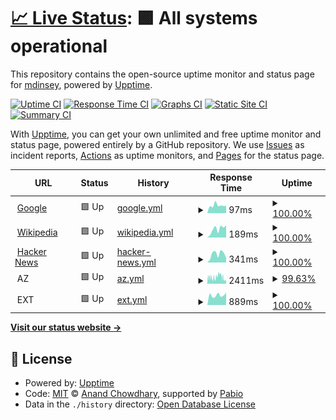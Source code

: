 # [📈 Live Status](https://mdinsey.github.io/upptime-trial): <!--live status--> **🟩 All systems operational**

This repository contains the open-source uptime monitor and status page for [mdinsey](https://mdinsey.github.io/upptime-trial), powered by [Upptime](https://github.com/upptime/upptime).

[![Uptime CI](https://github.com/mdinsey/upptime-trial/workflows/Uptime%20CI/badge.svg)](https://github.com/mdinsey/upptime-trial/actions?query=workflow%3A%22Uptime+CI%22)
[![Response Time CI](https://github.com/mdinsey/upptime-trial/workflows/Response%20Time%20CI/badge.svg)](https://github.com/mdinsey/upptime-trial/actions?query=workflow%3A%22Response+Time+CI%22)
[![Graphs CI](https://github.com/mdinsey/upptime-trial/workflows/Graphs%20CI/badge.svg)](https://github.com/mdinsey/upptime-trial/actions?query=workflow%3A%22Graphs+CI%22)
[![Static Site CI](https://github.com/mdinsey/upptime-trial/workflows/Static%20Site%20CI/badge.svg)](https://github.com/mdinsey/upptime-trial/actions?query=workflow%3A%22Static+Site+CI%22)
[![Summary CI](https://github.com/mdinsey/upptime-trial/workflows/Summary%20CI/badge.svg)](https://github.com/mdinsey/upptime-trial/actions?query=workflow%3A%22Summary+CI%22)

With [Upptime](https://upptime.js.org), you can get your own unlimited and free uptime monitor and status page, powered entirely by a GitHub repository. We use [Issues](https://github.com/mdinsey/upptime-trial/issues) as incident reports, [Actions](https://github.com/mdinsey/upptime-trial/actions) as uptime monitors, and [Pages](https://mdinsey.github.io/upptime-trial) for the status page.

<!--start: status pages-->
<!-- This summary is generated by Upptime (https://github.com/upptime/upptime) -->
<!-- Do not edit this manually, your changes will be overwritten -->
<!-- prettier-ignore -->
| URL | Status | History | Response Time | Uptime |
| --- | ------ | ------- | ------------- | ------ |
| <img alt="" src="https://icons.duckduckgo.com/ip3/www.google.com.ico" height="13"> [Google](https://www.google.com) | 🟩 Up | [google.yml](https://github.com/mdinsey/upptime-trial/commits/HEAD/history/google.yml) | <details><summary><img alt="Response time graph" src="./graphs/google/response-time-week.png" height="20"> 97ms</summary><br><a href="https://mdinsey.github.io/upptime-trial/history/google"><img alt="Response time 103" src="https://img.shields.io/endpoint?url=https%3A%2F%2Fraw.githubusercontent.com%2Fmdinsey%2Fupptime-trial%2FHEAD%2Fapi%2Fgoogle%2Fresponse-time.json"></a><br><a href="https://mdinsey.github.io/upptime-trial/history/google"><img alt="24-hour response time 90" src="https://img.shields.io/endpoint?url=https%3A%2F%2Fraw.githubusercontent.com%2Fmdinsey%2Fupptime-trial%2FHEAD%2Fapi%2Fgoogle%2Fresponse-time-day.json"></a><br><a href="https://mdinsey.github.io/upptime-trial/history/google"><img alt="7-day response time 97" src="https://img.shields.io/endpoint?url=https%3A%2F%2Fraw.githubusercontent.com%2Fmdinsey%2Fupptime-trial%2FHEAD%2Fapi%2Fgoogle%2Fresponse-time-week.json"></a><br><a href="https://mdinsey.github.io/upptime-trial/history/google"><img alt="30-day response time 99" src="https://img.shields.io/endpoint?url=https%3A%2F%2Fraw.githubusercontent.com%2Fmdinsey%2Fupptime-trial%2FHEAD%2Fapi%2Fgoogle%2Fresponse-time-month.json"></a><br><a href="https://mdinsey.github.io/upptime-trial/history/google"><img alt="1-year response time 103" src="https://img.shields.io/endpoint?url=https%3A%2F%2Fraw.githubusercontent.com%2Fmdinsey%2Fupptime-trial%2FHEAD%2Fapi%2Fgoogle%2Fresponse-time-year.json"></a></details> | <details><summary><a href="https://mdinsey.github.io/upptime-trial/history/google">100.00%</a></summary><a href="https://mdinsey.github.io/upptime-trial/history/google"><img alt="All-time uptime 100.00%" src="https://img.shields.io/endpoint?url=https%3A%2F%2Fraw.githubusercontent.com%2Fmdinsey%2Fupptime-trial%2FHEAD%2Fapi%2Fgoogle%2Fuptime.json"></a><br><a href="https://mdinsey.github.io/upptime-trial/history/google"><img alt="24-hour uptime 100.00%" src="https://img.shields.io/endpoint?url=https%3A%2F%2Fraw.githubusercontent.com%2Fmdinsey%2Fupptime-trial%2FHEAD%2Fapi%2Fgoogle%2Fuptime-day.json"></a><br><a href="https://mdinsey.github.io/upptime-trial/history/google"><img alt="7-day uptime 100.00%" src="https://img.shields.io/endpoint?url=https%3A%2F%2Fraw.githubusercontent.com%2Fmdinsey%2Fupptime-trial%2FHEAD%2Fapi%2Fgoogle%2Fuptime-week.json"></a><br><a href="https://mdinsey.github.io/upptime-trial/history/google"><img alt="30-day uptime 100.00%" src="https://img.shields.io/endpoint?url=https%3A%2F%2Fraw.githubusercontent.com%2Fmdinsey%2Fupptime-trial%2FHEAD%2Fapi%2Fgoogle%2Fuptime-month.json"></a><br><a href="https://mdinsey.github.io/upptime-trial/history/google"><img alt="1-year uptime 100.00%" src="https://img.shields.io/endpoint?url=https%3A%2F%2Fraw.githubusercontent.com%2Fmdinsey%2Fupptime-trial%2FHEAD%2Fapi%2Fgoogle%2Fuptime-year.json"></a></details>
| <img alt="" src="https://icons.duckduckgo.com/ip3/en.wikipedia.org.ico" height="13"> [Wikipedia](https://en.wikipedia.org) | 🟩 Up | [wikipedia.yml](https://github.com/mdinsey/upptime-trial/commits/HEAD/history/wikipedia.yml) | <details><summary><img alt="Response time graph" src="./graphs/wikipedia/response-time-week.png" height="20"> 189ms</summary><br><a href="https://mdinsey.github.io/upptime-trial/history/wikipedia"><img alt="Response time 235" src="https://img.shields.io/endpoint?url=https%3A%2F%2Fraw.githubusercontent.com%2Fmdinsey%2Fupptime-trial%2FHEAD%2Fapi%2Fwikipedia%2Fresponse-time.json"></a><br><a href="https://mdinsey.github.io/upptime-trial/history/wikipedia"><img alt="24-hour response time 197" src="https://img.shields.io/endpoint?url=https%3A%2F%2Fraw.githubusercontent.com%2Fmdinsey%2Fupptime-trial%2FHEAD%2Fapi%2Fwikipedia%2Fresponse-time-day.json"></a><br><a href="https://mdinsey.github.io/upptime-trial/history/wikipedia"><img alt="7-day response time 189" src="https://img.shields.io/endpoint?url=https%3A%2F%2Fraw.githubusercontent.com%2Fmdinsey%2Fupptime-trial%2FHEAD%2Fapi%2Fwikipedia%2Fresponse-time-week.json"></a><br><a href="https://mdinsey.github.io/upptime-trial/history/wikipedia"><img alt="30-day response time 200" src="https://img.shields.io/endpoint?url=https%3A%2F%2Fraw.githubusercontent.com%2Fmdinsey%2Fupptime-trial%2FHEAD%2Fapi%2Fwikipedia%2Fresponse-time-month.json"></a><br><a href="https://mdinsey.github.io/upptime-trial/history/wikipedia"><img alt="1-year response time 235" src="https://img.shields.io/endpoint?url=https%3A%2F%2Fraw.githubusercontent.com%2Fmdinsey%2Fupptime-trial%2FHEAD%2Fapi%2Fwikipedia%2Fresponse-time-year.json"></a></details> | <details><summary><a href="https://mdinsey.github.io/upptime-trial/history/wikipedia">100.00%</a></summary><a href="https://mdinsey.github.io/upptime-trial/history/wikipedia"><img alt="All-time uptime 100.00%" src="https://img.shields.io/endpoint?url=https%3A%2F%2Fraw.githubusercontent.com%2Fmdinsey%2Fupptime-trial%2FHEAD%2Fapi%2Fwikipedia%2Fuptime.json"></a><br><a href="https://mdinsey.github.io/upptime-trial/history/wikipedia"><img alt="24-hour uptime 100.00%" src="https://img.shields.io/endpoint?url=https%3A%2F%2Fraw.githubusercontent.com%2Fmdinsey%2Fupptime-trial%2FHEAD%2Fapi%2Fwikipedia%2Fuptime-day.json"></a><br><a href="https://mdinsey.github.io/upptime-trial/history/wikipedia"><img alt="7-day uptime 100.00%" src="https://img.shields.io/endpoint?url=https%3A%2F%2Fraw.githubusercontent.com%2Fmdinsey%2Fupptime-trial%2FHEAD%2Fapi%2Fwikipedia%2Fuptime-week.json"></a><br><a href="https://mdinsey.github.io/upptime-trial/history/wikipedia"><img alt="30-day uptime 100.00%" src="https://img.shields.io/endpoint?url=https%3A%2F%2Fraw.githubusercontent.com%2Fmdinsey%2Fupptime-trial%2FHEAD%2Fapi%2Fwikipedia%2Fuptime-month.json"></a><br><a href="https://mdinsey.github.io/upptime-trial/history/wikipedia"><img alt="1-year uptime 100.00%" src="https://img.shields.io/endpoint?url=https%3A%2F%2Fraw.githubusercontent.com%2Fmdinsey%2Fupptime-trial%2FHEAD%2Fapi%2Fwikipedia%2Fuptime-year.json"></a></details>
| <img alt="" src="https://icons.duckduckgo.com/ip3/news.ycombinator.com.ico" height="13"> [Hacker News](https://news.ycombinator.com) | 🟩 Up | [hacker-news.yml](https://github.com/mdinsey/upptime-trial/commits/HEAD/history/hacker-news.yml) | <details><summary><img alt="Response time graph" src="./graphs/hacker-news/response-time-week.png" height="20"> 341ms</summary><br><a href="https://mdinsey.github.io/upptime-trial/history/hacker-news"><img alt="Response time 319" src="https://img.shields.io/endpoint?url=https%3A%2F%2Fraw.githubusercontent.com%2Fmdinsey%2Fupptime-trial%2FHEAD%2Fapi%2Fhacker-news%2Fresponse-time.json"></a><br><a href="https://mdinsey.github.io/upptime-trial/history/hacker-news"><img alt="24-hour response time 491" src="https://img.shields.io/endpoint?url=https%3A%2F%2Fraw.githubusercontent.com%2Fmdinsey%2Fupptime-trial%2FHEAD%2Fapi%2Fhacker-news%2Fresponse-time-day.json"></a><br><a href="https://mdinsey.github.io/upptime-trial/history/hacker-news"><img alt="7-day response time 341" src="https://img.shields.io/endpoint?url=https%3A%2F%2Fraw.githubusercontent.com%2Fmdinsey%2Fupptime-trial%2FHEAD%2Fapi%2Fhacker-news%2Fresponse-time-week.json"></a><br><a href="https://mdinsey.github.io/upptime-trial/history/hacker-news"><img alt="30-day response time 287" src="https://img.shields.io/endpoint?url=https%3A%2F%2Fraw.githubusercontent.com%2Fmdinsey%2Fupptime-trial%2FHEAD%2Fapi%2Fhacker-news%2Fresponse-time-month.json"></a><br><a href="https://mdinsey.github.io/upptime-trial/history/hacker-news"><img alt="1-year response time 319" src="https://img.shields.io/endpoint?url=https%3A%2F%2Fraw.githubusercontent.com%2Fmdinsey%2Fupptime-trial%2FHEAD%2Fapi%2Fhacker-news%2Fresponse-time-year.json"></a></details> | <details><summary><a href="https://mdinsey.github.io/upptime-trial/history/hacker-news">100.00%</a></summary><a href="https://mdinsey.github.io/upptime-trial/history/hacker-news"><img alt="All-time uptime 100.00%" src="https://img.shields.io/endpoint?url=https%3A%2F%2Fraw.githubusercontent.com%2Fmdinsey%2Fupptime-trial%2FHEAD%2Fapi%2Fhacker-news%2Fuptime.json"></a><br><a href="https://mdinsey.github.io/upptime-trial/history/hacker-news"><img alt="24-hour uptime 100.00%" src="https://img.shields.io/endpoint?url=https%3A%2F%2Fraw.githubusercontent.com%2Fmdinsey%2Fupptime-trial%2FHEAD%2Fapi%2Fhacker-news%2Fuptime-day.json"></a><br><a href="https://mdinsey.github.io/upptime-trial/history/hacker-news"><img alt="7-day uptime 100.00%" src="https://img.shields.io/endpoint?url=https%3A%2F%2Fraw.githubusercontent.com%2Fmdinsey%2Fupptime-trial%2FHEAD%2Fapi%2Fhacker-news%2Fuptime-week.json"></a><br><a href="https://mdinsey.github.io/upptime-trial/history/hacker-news"><img alt="30-day uptime 100.00%" src="https://img.shields.io/endpoint?url=https%3A%2F%2Fraw.githubusercontent.com%2Fmdinsey%2Fupptime-trial%2FHEAD%2Fapi%2Fhacker-news%2Fuptime-month.json"></a><br><a href="https://mdinsey.github.io/upptime-trial/history/hacker-news"><img alt="1-year uptime 100.00%" src="https://img.shields.io/endpoint?url=https%3A%2F%2Fraw.githubusercontent.com%2Fmdinsey%2Fupptime-trial%2FHEAD%2Fapi%2Fhacker-news%2Fuptime-year.json"></a></details>
| <img alt="" src="https://icons.duckduckgo.com/ip3/null.ico" height="13"> AZ | 🟩 Up | [az.yml](https://github.com/mdinsey/upptime-trial/commits/HEAD/history/az.yml) | <details><summary><img alt="Response time graph" src="./graphs/az/response-time-week.png" height="20"> 2411ms</summary><br><a href="https://mdinsey.github.io/upptime-trial/history/az"><img alt="Response time 2341" src="https://img.shields.io/endpoint?url=https%3A%2F%2Fraw.githubusercontent.com%2Fmdinsey%2Fupptime-trial%2FHEAD%2Fapi%2Faz%2Fresponse-time.json"></a><br><a href="https://mdinsey.github.io/upptime-trial/history/az"><img alt="24-hour response time 2705" src="https://img.shields.io/endpoint?url=https%3A%2F%2Fraw.githubusercontent.com%2Fmdinsey%2Fupptime-trial%2FHEAD%2Fapi%2Faz%2Fresponse-time-day.json"></a><br><a href="https://mdinsey.github.io/upptime-trial/history/az"><img alt="7-day response time 2411" src="https://img.shields.io/endpoint?url=https%3A%2F%2Fraw.githubusercontent.com%2Fmdinsey%2Fupptime-trial%2FHEAD%2Fapi%2Faz%2Fresponse-time-week.json"></a><br><a href="https://mdinsey.github.io/upptime-trial/history/az"><img alt="30-day response time 1994" src="https://img.shields.io/endpoint?url=https%3A%2F%2Fraw.githubusercontent.com%2Fmdinsey%2Fupptime-trial%2FHEAD%2Fapi%2Faz%2Fresponse-time-month.json"></a><br><a href="https://mdinsey.github.io/upptime-trial/history/az"><img alt="1-year response time 2341" src="https://img.shields.io/endpoint?url=https%3A%2F%2Fraw.githubusercontent.com%2Fmdinsey%2Fupptime-trial%2FHEAD%2Fapi%2Faz%2Fresponse-time-year.json"></a></details> | <details><summary><a href="https://mdinsey.github.io/upptime-trial/history/az">99.63%</a></summary><a href="https://mdinsey.github.io/upptime-trial/history/az"><img alt="All-time uptime 98.31%" src="https://img.shields.io/endpoint?url=https%3A%2F%2Fraw.githubusercontent.com%2Fmdinsey%2Fupptime-trial%2FHEAD%2Fapi%2Faz%2Fuptime.json"></a><br><a href="https://mdinsey.github.io/upptime-trial/history/az"><img alt="24-hour uptime 97.42%" src="https://img.shields.io/endpoint?url=https%3A%2F%2Fraw.githubusercontent.com%2Fmdinsey%2Fupptime-trial%2FHEAD%2Fapi%2Faz%2Fuptime-day.json"></a><br><a href="https://mdinsey.github.io/upptime-trial/history/az"><img alt="7-day uptime 99.63%" src="https://img.shields.io/endpoint?url=https%3A%2F%2Fraw.githubusercontent.com%2Fmdinsey%2Fupptime-trial%2FHEAD%2Fapi%2Faz%2Fuptime-week.json"></a><br><a href="https://mdinsey.github.io/upptime-trial/history/az"><img alt="30-day uptime 98.87%" src="https://img.shields.io/endpoint?url=https%3A%2F%2Fraw.githubusercontent.com%2Fmdinsey%2Fupptime-trial%2FHEAD%2Fapi%2Faz%2Fuptime-month.json"></a><br><a href="https://mdinsey.github.io/upptime-trial/history/az"><img alt="1-year uptime 98.31%" src="https://img.shields.io/endpoint?url=https%3A%2F%2Fraw.githubusercontent.com%2Fmdinsey%2Fupptime-trial%2FHEAD%2Fapi%2Faz%2Fuptime-year.json"></a></details>
| <img alt="" src="https://icons.duckduckgo.com/ip3/null.ico" height="13"> EXT | 🟩 Up | [ext.yml](https://github.com/mdinsey/upptime-trial/commits/HEAD/history/ext.yml) | <details><summary><img alt="Response time graph" src="./graphs/ext/response-time-week.png" height="20"> 889ms</summary><br><a href="https://mdinsey.github.io/upptime-trial/history/ext"><img alt="Response time 866" src="https://img.shields.io/endpoint?url=https%3A%2F%2Fraw.githubusercontent.com%2Fmdinsey%2Fupptime-trial%2FHEAD%2Fapi%2Fext%2Fresponse-time.json"></a><br><a href="https://mdinsey.github.io/upptime-trial/history/ext"><img alt="24-hour response time 764" src="https://img.shields.io/endpoint?url=https%3A%2F%2Fraw.githubusercontent.com%2Fmdinsey%2Fupptime-trial%2FHEAD%2Fapi%2Fext%2Fresponse-time-day.json"></a><br><a href="https://mdinsey.github.io/upptime-trial/history/ext"><img alt="7-day response time 889" src="https://img.shields.io/endpoint?url=https%3A%2F%2Fraw.githubusercontent.com%2Fmdinsey%2Fupptime-trial%2FHEAD%2Fapi%2Fext%2Fresponse-time-week.json"></a><br><a href="https://mdinsey.github.io/upptime-trial/history/ext"><img alt="30-day response time 921" src="https://img.shields.io/endpoint?url=https%3A%2F%2Fraw.githubusercontent.com%2Fmdinsey%2Fupptime-trial%2FHEAD%2Fapi%2Fext%2Fresponse-time-month.json"></a><br><a href="https://mdinsey.github.io/upptime-trial/history/ext"><img alt="1-year response time 866" src="https://img.shields.io/endpoint?url=https%3A%2F%2Fraw.githubusercontent.com%2Fmdinsey%2Fupptime-trial%2FHEAD%2Fapi%2Fext%2Fresponse-time-year.json"></a></details> | <details><summary><a href="https://mdinsey.github.io/upptime-trial/history/ext">100.00%</a></summary><a href="https://mdinsey.github.io/upptime-trial/history/ext"><img alt="All-time uptime 99.84%" src="https://img.shields.io/endpoint?url=https%3A%2F%2Fraw.githubusercontent.com%2Fmdinsey%2Fupptime-trial%2FHEAD%2Fapi%2Fext%2Fuptime.json"></a><br><a href="https://mdinsey.github.io/upptime-trial/history/ext"><img alt="24-hour uptime 100.00%" src="https://img.shields.io/endpoint?url=https%3A%2F%2Fraw.githubusercontent.com%2Fmdinsey%2Fupptime-trial%2FHEAD%2Fapi%2Fext%2Fuptime-day.json"></a><br><a href="https://mdinsey.github.io/upptime-trial/history/ext"><img alt="7-day uptime 100.00%" src="https://img.shields.io/endpoint?url=https%3A%2F%2Fraw.githubusercontent.com%2Fmdinsey%2Fupptime-trial%2FHEAD%2Fapi%2Fext%2Fuptime-week.json"></a><br><a href="https://mdinsey.github.io/upptime-trial/history/ext"><img alt="30-day uptime 100.00%" src="https://img.shields.io/endpoint?url=https%3A%2F%2Fraw.githubusercontent.com%2Fmdinsey%2Fupptime-trial%2FHEAD%2Fapi%2Fext%2Fuptime-month.json"></a><br><a href="https://mdinsey.github.io/upptime-trial/history/ext"><img alt="1-year uptime 99.84%" src="https://img.shields.io/endpoint?url=https%3A%2F%2Fraw.githubusercontent.com%2Fmdinsey%2Fupptime-trial%2FHEAD%2Fapi%2Fext%2Fuptime-year.json"></a></details>

<!--end: status pages-->

[**Visit our status website →**](https://mdinsey.github.io/upptime-trial)

## 📄 License

- Powered by: [Upptime](https://github.com/upptime/upptime)
- Code: [MIT](./LICENSE) © [Anand Chowdhary](https://anandchowdhary.com), supported by [Pabio](https://pabio.com)
- Data in the `./history` directory: [Open Database License](https://opendatacommons.org/licenses/odbl/1-0/)
